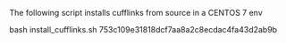 The following script installs cufflinks from source in a CENTOS 7 env

bash install_cufflinks.sh 753c109e31818dcf7aa8a2c8ecdac4fa43d2ab9b

